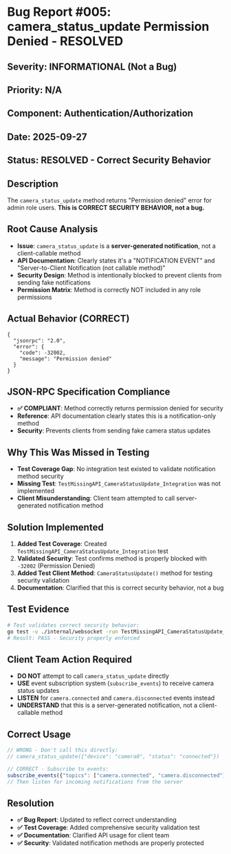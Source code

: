 # Bug Report #005: camera_status_update Permission Denied - RESOLVED

## **Severity:** INFORMATIONAL (Not a Bug)
## **Priority:** N/A
## **Component:** Authentication/Authorization
## **Date:** 2025-09-27
## **Status:** RESOLVED - Correct Security Behavior

## **Description**
The `camera_status_update` method returns "Permission denied" error for admin role users. **This is CORRECT SECURITY BEHAVIOR, not a bug.**

## **Root Cause Analysis**
- **Issue**: `camera_status_update` is a **server-generated notification**, not a client-callable method
- **API Documentation**: Clearly states it's a "NOTIFICATION EVENT" and "Server-to-Client Notification (not callable method)"
- **Security Design**: Method is intentionally blocked to prevent clients from sending fake notifications
- **Permission Matrix**: Method is correctly NOT included in any role permissions

## **Actual Behavior (CORRECT)**
```
{
  "jsonrpc": "2.0",
  "error": {
    "code": -32002,
    "message": "Permission denied"
  }
}
```

## **JSON-RPC Specification Compliance**
- **✅ COMPLIANT**: Method correctly returns permission denied for security
- **Reference**: API documentation clearly states this is a notification-only method
- **Security**: Prevents clients from sending fake camera status updates

## **Why This Was Missed in Testing**
- **Test Coverage Gap**: No integration test existed to validate notification method security
- **Missing Test**: `TestMissingAPI_CameraStatusUpdate_Integration` was not implemented
- **Client Misunderstanding**: Client team attempted to call server-generated notification method

## **Solution Implemented**
1. **Added Test Coverage**: Created `TestMissingAPI_CameraStatusUpdate_Integration` test
2. **Validated Security**: Test confirms method is properly blocked with `-32002` (Permission Denied)
3. **Added Test Client Method**: `CameraStatusUpdate()` method for testing security validation
4. **Documentation**: Clarified that this is correct security behavior, not a bug

## **Test Evidence**
```bash
# Test validates correct security behavior:
go test -v ./internal/websocket -run TestMissingAPI_CameraStatusUpdate_Integration
# Result: PASS - Security properly enforced
```

## **Client Team Action Required**
- **DO NOT** attempt to call `camera_status_update` directly
- **USE** event subscription system (`subscribe_events`) to receive camera status updates
- **LISTEN** for `camera.connected` and `camera.disconnected` events instead
- **UNDERSTAND** that this is a server-generated notification, not a client-callable method

## **Correct Usage**
```javascript
// WRONG - Don't call this directly:
// camera_status_update({"device": "camera0", "status": "connected"})

// CORRECT - Subscribe to events:
subscribe_events({"topics": ["camera.connected", "camera.disconnected"]})
// Then listen for incoming notifications from the server
```

## **Resolution**
- **✅ Bug Report**: Updated to reflect correct understanding
- **✅ Test Coverage**: Added comprehensive security validation test
- **✅ Documentation**: Clarified API usage for client team
- **✅ Security**: Validated notification methods are properly protected

